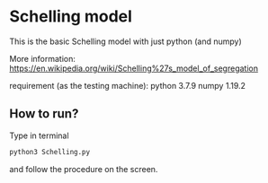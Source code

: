 # Schelling model
This is the basic Schelling model with just python (and numpy)

More information: https://en.wikipedia.org/wiki/Schelling%27s_model_of_segregation

requirement (as the testing machine):
python 3.7.9
numpy 1.19.2

## How to run?

Type in terminal
```bash
python3 Schelling.py
```
and follow the procedure on the screen.
